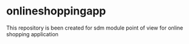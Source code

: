 # onlineshoppingapp
This repository is been created for sdm module point of view for online shopping application
